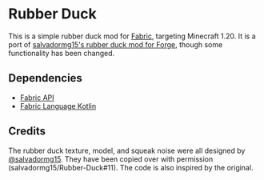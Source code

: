 # Rubber Duck

This is a simple rubber duck mod for [Fabric](https://fabricmc.net/), targeting Minecraft 1.20. It is a port of [salvadormg15's rubber duck mod for Forge](https://github.com/salvadormg15/Rubber-Duck), though some functionality has been changed. 

## Dependencies

- [Fabric API](https://modrinth.com/mod/fabric-api)
- [Fabric Language Kotlin](https://modrinth.com/mod/fabric-language-kotlin)

## Credits

The rubber duck texture, model, and squeak noise were all designed by [@salvadormg15](https://github.com/salvadormg15). They have been copied over with permission (salvadormg15/Rubber-Duck#11). The code is also inspired by the original.
